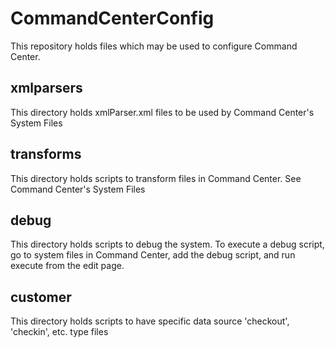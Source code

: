 # CommandCenterConfig
This repository holds files which may be used to configure Command Center. 

## xmlparsers
This directory holds xmlParser.xml files to be used by Command Center's System Files

## transforms
This directory holds scripts to transform files in Command Center. See Command Center's System Files

## debug
This directory holds scripts to debug the system. To execute a debug script, go to system files in Command Center, add the debug script, and run execute from the edit page.

## customer
This directory holds scripts to have specific data source 'checkout', 'checkin', etc. type files
